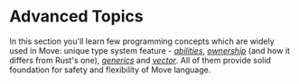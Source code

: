# Advanced Topics

In this section you'll learn few programming concepts which are widely used in Move: unique type system feature - [*abilities*](/advanced-topics/types-with-abilities.html), [*ownership*](/advanced-topics/ownership-and-references.html) (and how it differs from Rust's one), [*generics*](/advanced-topics/understanding-generics.html) and [*vector*](/advanced-topics/managing-collections-with-vectors.html). All of them provide solid foundation for safety and flexibility of Move language.
